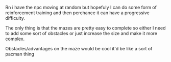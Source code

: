 Rn i have the npc moving at random but hopefuly I can do some form of reinforcement training and then perchance it can have a progressive difficulty.

The only thing is that the mazes are pretty easy to complete so either I need to add some sort of obstacles or just increase the size and make it more complex.

Obstacles/advantages on the maze would be cool it'd be like a sort of pacman thing
